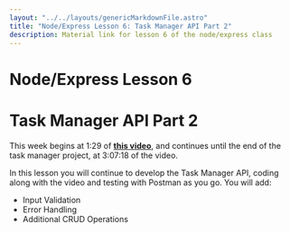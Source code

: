 ```yaml
---
layout: "../../layouts/genericMarkdownFile.astro"
title: "Node/Express Lesson 6: Task Manager API Part 2"
description: Material link for lesson 6 of the node/express class
---
```


# Node/Express Lesson 6

# Task Manager API Part 2

This week begins at 1:29 of **[this video](https://youtu.be/rltfdjcXjmk?t=5322)**, and continues until the end of the task manager project, at 3:07:18 of the video.

In this lesson you will continue to develop the Task Manager API, coding along with the video
and testing with Postman as you go. You will add:

- Input Validation
- Error Handling
- Additional CRUD Operations
